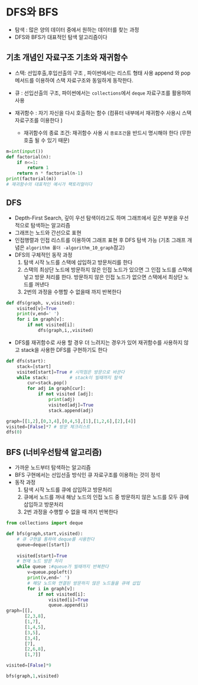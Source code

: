 # DFS와 BFS
- 탐색 : 많은 양의 데이터 중에서 원하는 데이터를 찾는 과정
- DFS와 BFS가 대표적인 탐색 알고리즘이다

## 기초 개념인 자료구조 기초와 재귀함수 
- 스택: 선입후출,후입선출의 구조 , 파이썬에서는 리스트 형태 사용 append 와 pop 메서드를 이용하여 스택 자료구조와 동일하게 동작한다.
- 큐 : 선입선출의 구조, 파이썬에서는 `collections`에서 `deque` 자료구조를 활용하여 사용 

- 재귀함수 : 자기 자신을 다시 호출하는 함수  (컴퓨터 내부에서 재귀함수 사용시 스택 자료구조를 이용한다 )
    - 재귀함수의 종료 조건: 재귀함수 사용 시 `종료조건`을 반드시 명시해야 한다 (무한 호출 될 수 있기 때문)
```python
m=int(input())
def factorial(n):
    if n<=1:
        return 1
    return n * factorial(n-1)
print(factorial(m))
# 재귀함수의 대표적인 예시가 팩토리얼이다

```

## DFS
- Depth-First Search, 깊이 우선 탐색이라고도 하며 그래프에서 깊은 부분을 우선적으로 탐색하는 알고리즘
- 그래프는 노드와 간선으로 표현
- 인접행렬과 인접 리스트를 이용하여 그래프 표현 후 DFS 탐색 가능 (기초 그래프 개념은 `algorithm 폴더 -algorithm_10_graph`참고)
- DFS의 구체적인 동작 과정
    1. 탐색 시작 노드를 스택에 삽입하고 방문처리를 한다
    2. 스택의 최상단 노드에 방문하지 않은 인접 노드가 있으면 그 인접 노드를 스택에 넣고 방문 처리를 한다. 방문하지 않은 인접 노드가
     없으면 스택에서 최상단 노드를 꺼낸다
    3. 2번의 과정을 수행할 수 없을때 까지 반복한다 
```python
def dfs(graph, v,visited):
    visited[v]=True
    print(v,end=' ')
    for i in graph[v]:
        if not visited[i]:
            dfs(graph,i,,visited)

```
- DFS를 재귀함수로 사용 할 경우 더 느려지는 경우가 있어 재귀함수를 사용하지 않고 stack을 사용한 DFS를 구현하기도 한다
```python
def dfs(start):
    stack=[start]
    visited[start]=True # 시작점은 방문으로 바꾼다
    while stack:        # stack이 빌때까지 탐색
        cur=stack.pop()
        for adj in graph[cur]:
            if not visited [adj]:
                print(adj)  
                visited[adj]=True
                stack.append(adj)

graph=[[1,2],[0,3,4],[0,4,5],[1],[1,2,6],[2],[4]]
visited=[False]*7 # 방문 체크리스트
dfs(0)
```


## BFS (너비우선탐색 알고리즘)
- 가까운 노드부터 탐색하는 알고리즘 
- BFS 구현에서는 선입선출 방식인 큐 자료구조를 이용하는 것이 정석
- 동작 과정
    1. 탐색 시작 노드를 큐에 삽입하고 방문처리
    2. 큐에서 노드를 꺼내 해낭 노드의 인접 노드 중 방문하지 않은 노드를 모두 큐에 삽입하고 방문처리 
    3. 2번 과정을 수행할 수 없을 때 까지 반복한다 
```python
from collections import deque

def bfs(graph,start,visited):
    # 큐 구현을 통하여 deque를 사용한다
    queue=deque([start])
    
    visited[start]=True
    # 현재 노드 방문 처리
    while queue :#queue가 빌때까지 반복한다 
        v=queue.popleft()
        print(v,end=' ')
        # 해당 노드와 연결된 방문하지 않은 노드들을 큐에 삽입
        for i in graph[v]:
            if not visited[i]:
                visited[i]=True
                queue.append(i)
graph=[[],
       [2,3,8],
       [1,7],
       [1,4,5],
       [3,5],
       [3,4],
       [7],
       [2,6,8],
       [1,7]]

visited=[False]*9

bfs(graph,1,visited)
```